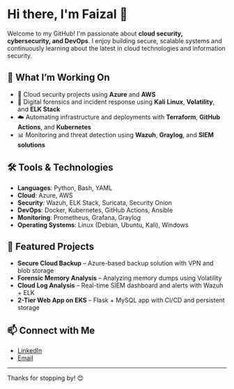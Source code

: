 # Hi there, I'm Faizal 👋

Welcome to my GitHub! I'm passionate about **cloud security, cybersecurity, and DevOps**. I enjoy building secure, scalable systems and continuously learning about the latest in cloud technologies and information security.

## 🧠 What I’m Working On
- 🔐 Cloud security projects using **Azure** and **AWS**
- 🐧 Digital forensics and incident response using **Kali Linux**, **Volatility**, and **ELK Stack**
- ☁️ Automating infrastructure and deployments with **Terraform**, **GitHub Actions**, and **Kubernetes**
- 📊 Monitoring and threat detection using **Wazuh**, **Graylog**, and **SIEM solutions**

## 🛠️ Tools & Technologies
- **Languages**: Python, Bash, YAML
- **Cloud**: Azure, AWS
- **Security**: Wazuh, ELK Stack, Suricata, Security Onion
- **DevOps**: Docker, Kubernetes, GitHub Actions, Ansible
- **Monitoring**: Prometheus, Grafana, Graylog
- **Operating Systems**: Linux (Debian, Ubuntu, Kali), Windows

## 📂 Featured Projects
- **Secure Cloud Backup** – Azure-based backup solution with VPN and blob storage
- **Forensic Memory Analysis** – Analyzing memory dumps using Volatility
- **Cloud Log Analysis** – Real-time SIEM dashboard and alerts with Wazuh + ELK
- **2-Tier Web App on EKS** – Flask + MySQL app with CI/CD and persistent storage



## 📫 Connect with Me
- [LinkedIn](https://www.linkedin.com/in/faizal-rahman-saffiudeen/)  
- [Email](mailto:faizalrahman2000@gmail.com)

---

Thanks for stopping by! 😊
